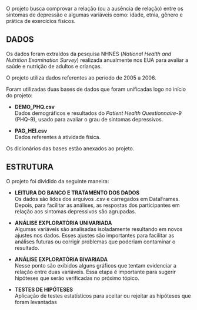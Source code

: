 O projeto busca comprovar a relação (ou a ausência de relação) entre os sintomas de depressão e algumas variáveis como: idade, etnia, gênero e prática de exercícios físicos.

## **DADOS** 
Os dados foram extraídos da pesquisa NHNES (*National Health and Nutrition Examination Survey*) realizada anualmente nos EUA para avaliar a saúde e nutrição de adultos e crianças.

O projeto utiliza dados referentes ao período de 2005 a 2006.

Foram utilizadas duas bases de dados que foram unificadas logo no início do projeto:

- **DEMO_PHQ.csv** \
Dados demográficos e resultados do  *Patient Health Questionnaire-9*  (PHQ-9), usado para avaliar o grau de sintomas depressivos.

- **PAG_HEI.csv** \
Dados referentes à atividade física.

Os dicionários das bases estão anexados ao projeto.

## **ESTRUTURA**
O projeto foi dividido da seguinte maneira:

- **LEITURA DO BANCO E TRATAMENTO DOS DADOS** \
Os dados são lidos dos arquivos .csv e carregados em DataFrames. Depois, para facilitar as análises, as respostas dos participantes em relação aos sintomas depressivos são agrupadas.

- **ANÁLISE EXPLORATÓRIA UNIVARIADA** \
Algumas variáveis são analisadas isoladamente resultando em novos ajustes nos dados. Esses ajustes são importantes para facilitar as análises futuras ou corrigir problemas que poderiam contaminar o resultado.

- **ANÁLISE EXPLORATÓRIA BIVARIADA** \
Nesse ponto são exibidos alguns gráficos que tentam evidenciar a relação entre duas variáveis.
Essa etapa é importante para sugerir hipóteses que serão verificadas no próximo tópico.

- **TESTES DE HIPÓTESES** \
Aplicação de testes estatísticos para aceitar ou rejeitar as hipóteses que foram levantadas
